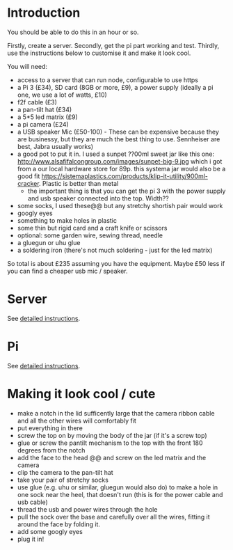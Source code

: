 # Introduction

You should be able to do this in an hour or so.

Firstly, create a server.
Secondly, get the pi part working and test.
Thirdly, use the instructions below to customise it and make it look cool.

You will need:

 * access to a server that can run node, configurable to use https
 * a Pi 3 (£34), SD card (8GB or more, £9), a power supply (ideally a pi one, we use a lot of watts, £10)
 * f2f cable (£3)
 * a pan-tilt hat (£34)
 * a 5*5 led matrix (£9)
 * a pi camera (£24)
 * a USB speaker Mic (£50-100) - These can be expensive because they are businessy, but they are much the best thing to use. Sennheiser are best, Jabra usually works)
 * a good pot to put it in. I used a sunpet ??00ml sweet jar like this one: http://www.alsafifalcongroup.com/images/sunpet-big-9.jpg which i got from a our local hardware store for 89p. this systema jar would also be a good fit https://sistemaplastics.com/products/klip-it-utility/900ml-cracker. Plastic is better than metal
   * the important thing is that you can get the pi 3 with the power supply and usb speaker connected into the top. Width??
 * some socks, I used these@@ but any stretchy shortish pair would work
 * googly eyes
 * something to make holes in plastic
 * some thin but rigid card and a craft knife or scissors
 * optional: some garden wire, sewing thread, needle
 * a gluegun or uhu glue
 * a soldering iron (there's not much soldering - just for the led matrix)

So total is about £235 assuming you have the equipment. Maybe £50 less if you can find a cheaper usb mic / speaker.

# Server

See [detailed instructions](server).

# Pi

See [detailed instructions](pi).

# Making it look cool / cute

 * make a notch in the lid sufficently large that the camera ribbon cable and all the other wires will comfortably fit
 * put everything in there
 * screw the top on by moving the body of the jar (if it's a screw top)
 * glue or screw the pantilt mechanism to the top with the front 180 degrees from the notch
 * add the face to the head @@ and screw on the led matrix and the camera
 * clip the camera to the pan-tilt hat
 * take your pair of stretchy socks
 * use glue (e.g. uhu or similar, gluegun would also do) to make a hole in one sock near the heel, that doesn't run (this is for the power cable and usb cable)
 * thread the usb and power wires through the hole
 * pull the sock over the base and carefully over all the wires, fitting it around the face by folding it.
 * add some googly eyes
 * plug it in!
